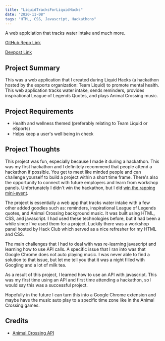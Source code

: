 ```yaml
---
title: "LiquidTracksForLiquidHacks"
date: "2020-11-08"
tags: "HTML, CSS, Javascript, Hackathons"
---
```

A web applciation that tracks water intake and much more.


[GitHub Repo Link](https://github.com/JasonTuyen/LiquidTrackForLiquidHacks)


[Devpost Link](https://devpost.com/software/liquidtracksforliquidhacks)


## Project Summary
This was a web application that I created during Liquid Hacks (a hackathon hosted by the esports organization: Team Liquid) to promote mental health. This web application tracks water intake, sends reminders, provides inspirational League of Legends Quotes, and plays Animal Crossing music.


## Project Requirements
* Health and wellness themed (preferably relating to Team Liquid or eSports)
* Helps keep a user's well being in check


## Project Thoughts
This project was fun, especially because I made it during a hackathon.
This was my first hackathon and I definitely recommend that people attend a hackathon if possible.
You get to meet like minded people and can challenge yourself to build a project within a short time frame.
There's also the opportunity to connect with future employers and learn from workshop panels.
Unfortunately I didn't win the hackathon, but I did [win the rapping mini-event](https://twitter.com/iCookieStalker/status/1325620776523821056).


The project is essentially a web app that tracks water intake with a few other added goodies such as: reminders, inspirational League of Legends quotes, and Animal Crossing background music.
It was built using HTML, CSS, and javascript. 
I had used these technologies before, but it had been a while since I've used them for a project.
Luckily there was a workshop panel hosted by Hack Club which served as a nice refresher for my HTML and CSS.


The main challenges that I had to deal with was re-learning javascript and learning how to use API calls. 
A specific issue that I ran into was that Google Chrome does not auto playing music.
I was never able to find a solution to that issue, but let me tell you that it was a night filled with Googling and a lot of milk tea.


As a result of this project, I learned how to use an API with javascript. 
This was my first time using an API and first time attending a hackathon, so I would say this was a successful project.


Hopefully in the future I can turn this into a Google Chrome extension and maybe have the music auto play to a specific time zone like in the Animal Crossing games.


## Credits
* [Animal Crossing API](http://acnhapi.com/)